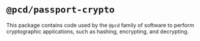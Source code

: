 # `@pcd/passport-crypto`

This package contains code used by the `@pcd` family of software to perform cryptographic applications, such as hashing, encrypting, and decrypting.
